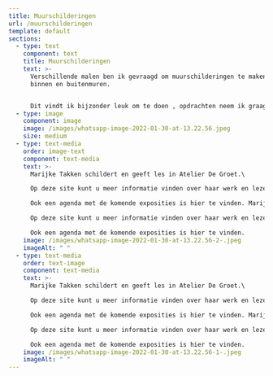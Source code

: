 ```yaml
---
title: Muurschilderingen
url: /muurschilderingen
template: default
sections:
  - type: text
    component: text
    title: Muurschilderingen
    text: >-
      Verschillende malen ben ik gevraagd om muurschilderingen te maken op
      binnen en buitenmuren. 


      Dit vindt ik bijzonder leuk om te doen , opdrachten neem ik graag aan.
  - type: image
    component: image
    image: /images/whatsapp-image-2022-01-30-at-13.22.56.jpeg
    size: medium
  - type: text-media
    order: image-text
    component: text-media
    text: >-
      Marijke Takken schildert en geeft les in Atelier De Groet.\

      Op deze site kunt u meer informatie vinden over haar werk en lezen over de cursussen voor beginners en gevorderden.\

      Ook een agenda met de komende exposities is hier te vinden. Marijke Takken schildert en geeft les in Atelier De Groet.\

      Op deze site kunt u meer informatie vinden over haar werk en lezen over de cursussen voor beginners en gevorderden.\

      Ook een agenda met de komende exposities is hier te vinden.
    image: /images/whatsapp-image-2022-01-30-at-13.22.56-2-.jpeg
    imageAlt: " "
  - type: text-media
    order: text-image
    component: text-media
    text: >-
      Marijke Takken schildert en geeft les in Atelier De Groet.\

      Op deze site kunt u meer informatie vinden over haar werk en lezen over de cursussen voor beginners en gevorderden.\

      Ook een agenda met de komende exposities is hier te vinden. Marijke Takken schildert en geeft les in Atelier De Groet.\

      Op deze site kunt u meer informatie vinden over haar werk en lezen over de cursussen voor beginners en gevorderden.\

      Ook een agenda met de komende exposities is hier te vinden.
    image: /images/whatsapp-image-2022-01-30-at-13.22.56-1-.jpeg
    imageAlt: " "
---
```

